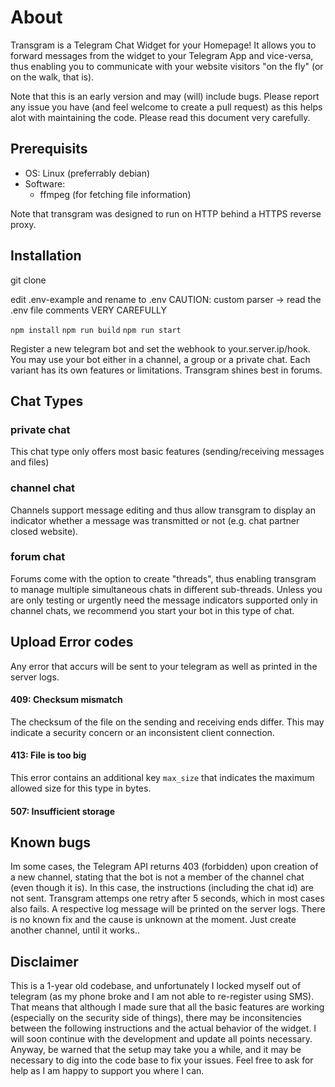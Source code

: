 # About
Transgram is a Telegram Chat Widget for your Homepage! It allows you to forward messages from the widget to your Telegram App and vice-versa, thus enabling you to communicate with your website visitors "on the fly" (or on the walk, that is).

Note that this is an early version and may (will) include bugs. Please report any issue you have (and feel welcome to create a pull request) as this helps alot with maintaining the code. Please read this document very carefully.

## Prerequisits
- OS: Linux (preferrably debian) 
- Software:
	- ffmpeg (for fetching file information)

Note that transgram was designed to run on HTTP behind a HTTPS reverse proxy.

## Installation
git clone

edit .env-example and rename to  .env
CAUTION: custom parser -> read the .env file comments VERY CAREFULLY

`npm install`
`npm run build`
`npm run start`

Register a new telegram bot and set the webhook to your.server.ip/hook. You may use your bot either in a channel, a group or a private chat. Each variant has its own features or limitations. Transgram shines best in forums.

## Chat Types
### private chat
This chat type only offers most basic features (sending/receiving messages and files)

### channel chat
Channels support message editing and thus allow transgram to display an indicator whether a message was transmitted or not (e.g. chat partner closed website).

### forum chat
Forums come with the option to create "threads", thus enabling transgram to manage multiple simultaneous chats in different sub-threads. Unless you are only testing or urgently need the message indicators supported only in channel chats, we recommend you start your bot in this type of chat.

## Upload Error codes
Any error that accurs will be sent to your telegram as well as printed in the server logs.
#### 409: Checksum mismatch
The checksum of the file on the sending and receiving ends differ. This may indicate a security concern or an inconsistent client connection.
#### 413: File is too big
This error contains an additional key `max_size` that indicates the maximum allowed size for this type in bytes.
#### 507: Insufficient storage

## Known bugs
Im some cases, the Telegram API returns 403 (forbidden) upon creation of a new channel, stating that the bot is not a member of the channel chat (even though it is). In this case, the instructions (including the chat id) are not sent. Transgram attemps one retry after 5 seconds, which in most cases also fails. A respective log message will be printed on the server logs. There is no known fix and the cause is unknown at the moment. Just create another channel, until it works.. 

## Disclaimer
This is a 1-year old codebase, and unfortunately I locked myself out of telegram (as my phone broke and I am not able to re-register using SMS). That means that although I made sure that all the basic features are working (especially on the security side of things), there may be inconsitencies between the following instructions and the actual behavior of the widget. I will soon continue with the development and update all points necessary. Anyway, be warned that the setup may take you a while, and it may be necessary to dig into the code base to fix your issues. Feel free to ask for help as I am happy to support you where I can.